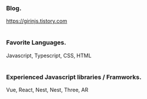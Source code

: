 ### Blog.
https://girinjs.tistory.com <br />
<br />

### Favorite Languages.
Javascript, Typescript, CSS, HTML
<br /><br />

### Experienced Javascript libraries / Framworks.
Vue, React, Nest, Nest, Three, AR 
<br /><br />
